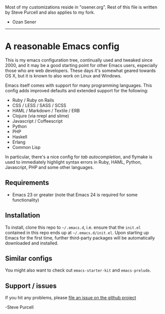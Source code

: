 Most of my customizations reside in "osener.org". Rest of this file is
written by Steve Purcell and also applies to my fork.

- Ozan Sener

<hr>

# A reasonable Emacs config

This is my emacs configuration tree, continually used and tweaked
since 2000, and it may be a good starting point for other Emacs
users, especially those who are web developers. These days it's
somewhat geared towards OS X, but it is known to also work on Linux
and Windows.

Emacs itself comes with support for many programming languages. This
config adds improved defaults and extended support for the following:

* Ruby / Ruby on Rails
* CSS / LESS / SASS / SCSS
* HAML / Markdown / Textile / ERB
* Clojure (via nrepl and slime)
* Javascript / Coffeescript
* Python
* PHP
* Haskell
* Erlang
* Common Lisp

In particular, there's a nice config for *tab autocompletion*, and
flymake is used to immediately highlight syntax errors in Ruby, HAML,
Python, Javascript, PHP and some other languages.

## Requirements

* Emacs 23 or greater (note that Emacs 24 is required for some functionality)

## Installation

To install, clone this repo to `~/.emacs.d`, i.e. ensure that the
`init.el` contained in this repo ends up at `~/.emacs.d/init.el`.
Upon starting up Emacs for the first time, further third-party
packages will be automatically downloaded and installed.

## Similar configs

You might also want to check out `emacs-starter-kit` and `emacs-prelude`.

## Support / issues

If you hit any problems, please [file an issue on the github project](https://github.com/purcell/emacs.d)

-Steve Purcell
